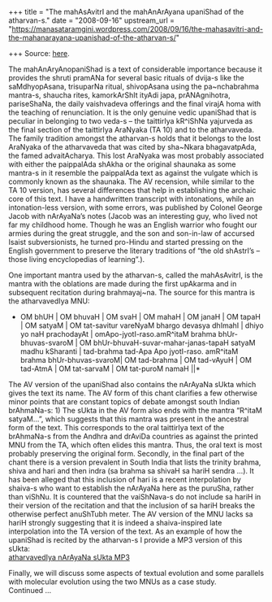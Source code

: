 +++
title = "The mahAsAvitrI and the mahAnArAyana upaniShad of the atharvan-s."
date = "2008-09-16"
upstream_url = "https://manasataramgini.wordpress.com/2008/09/16/the-mahasavitri-and-the-mahanarayana-upanishad-of-the-atharvan-s/"

+++
Source: [here](https://manasataramgini.wordpress.com/2008/09/16/the-mahasavitri-and-the-mahanarayana-upanishad-of-the-atharvan-s/).

The mahAnAryAnopaniShad is a text of considerable importance because it provides the shruti pramANa for several basic rituals of dvija-s like the saMdhyopAsana, trisuparNa ritual, shivopAsana using the pa\~nchabrahma mantra-s, shaucha rites, kamorkArShIt ityAdi japa, prANAgnihotra, pariseShaNa, the daily vaishvadeva offerings and the final virajA homa with the teaching of renunciation. It is the only genuine vedic upaniShad that is peculiar in belonging to two veda-s – the taittirIya kR^iShNa yajurveda as the final section of the taittirIya AraNyaka (TA 10) and to the atharvaveda. The family tradition amongst the atharvan-s holds that it belongs to the lost AraNyaka of the atharvaveda that was cited by sha\~Nkara bhagavatpAda, the famed advaitAcharya. This lost AraNyaka was most probably associated with either the paippalAda shAkha or the original shaunaka as some mantra-s in it resemble the paippalAda text as against the vulgate which is commonly known as the shaunaka. The AV recension, while similar to the TA 10 version, has several differences that help in establishing the archaic core of this text. I have a handwritten transcript with intonations, while an intonation-less version, with some errors, was published by Colonel George Jacob with nArAyaNa’s notes (Jacob was an interesting guy, who lived not far my childhood home. Though he was an English warrior who fought our armies during the great struggle, and the son and son-in-law of accursed Isaist subversionists, he turned pro-Hindu and started pressing on the English government to preserve the literary traditions of “the old shAstrI’s – those living encyclopedias of learning”.).

One important mantra used by the atharvan-s, called the mahAsAvitrI, is the mantra with the oblations are made during the first upAkarma and in subsequent recitation during brahmayaj\~na. The source for this mantra is the atharvavedIya MNU:  
* OM bhUH \| OM bhuvaH \| OM svaH \| OM mahaH \| OM janaH \| OM tapaH \|
OM satyaM \| OM tat-savitur vareNyaM bhargo devasya dhImahI \| dhiyo yo naH prachodayAt \| omApo-jyotI-raso.amR^itaM brahma bhUr-bhuvas-svaroM \| OM bhUr-bhuvaH-suvar-mahar-janas-tapaH satyaM madhu kSharanti \| tad-brahma tad-Apa Apo jyotI-raso. amR^itaM brahma bhUr-bhuvas-svaroM\| OM tad-brahma \| OM tad-vAyuH \| OM tad-AtmA \| OM tat-sarvaM \| OM tat-puroM namaH \|\|*

The AV version of the upaniShad also contains the nArAyaNa sUkta which gives the text its name. The AV form of this chant clarifies a few otherwise minor points that are constant topics of debate amongst south Indian brAhmaNa-s: 1) The sUkta in the AV form also ends with the mantra “R^itaM satyaM…”, which suggests that this mantra was present in the ancestral form of the text. This corresponds to the oral taittirIya text of the brAhmaNa-s from the Andhra and drAviDa countries as against the printed MNU from the TA, which often elides this mantra. Thus, the oral text is most probably preserving the original form. Secondly, in the final part of the chant there is a version prevalent in South India that lists the trinity brahma, shiva and hari and then indra (sa brahma sa shivaH sa hariH sendra …). It has been alleged that this inclusion of hari is a recent interpolation by shaiva-s who want to establish the nArAyaNa here as the puruSha, rather than viShNu. It is countered that the vaiShNava-s do not include sa hariH in their version of the recitation and that the inclusion of sa hariH breaks the otherwise perfect anuShTubh meter. The AV version of the MNU lacks sa hariH strongly suggesting that it is indeed a shaiva-inspired late interpolation into the TA version of the text. As an example of how the upaniShad is recited by the atharvan-s I provide a MP3 version of this sUkta:  
[atharvavedIya nArAyaNa sUkta MP3](https://app.box.com/s/65xmbh2ojgiexd0ldnxb)

Finally, we will discuss some aspects of textual evolution and some parallels with molecular evolution using the two MNUs as a case study.  
Continued …

